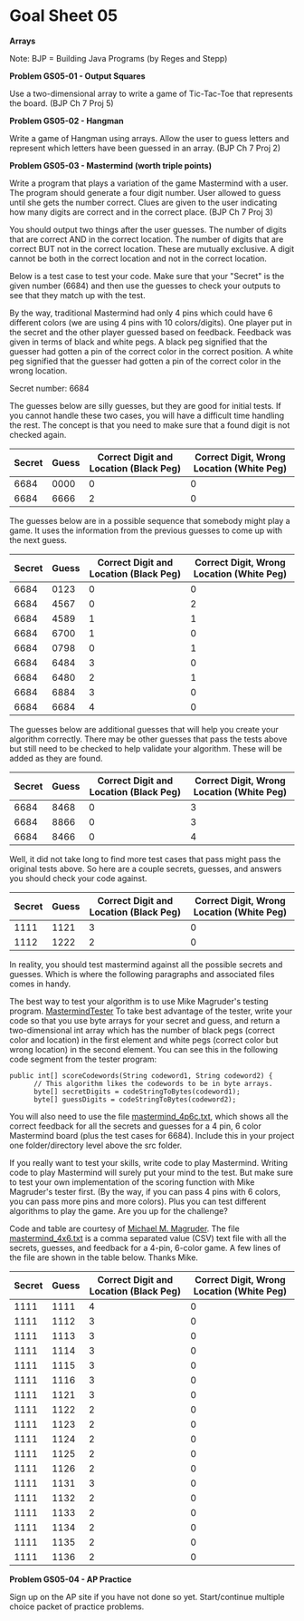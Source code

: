 # Goal Sheet 05

**Arrays**

Note: BJP = Building Java Programs (by Reges and Stepp)

**Problem GS05-01 - Output Squares**

Use a two-dimensional array to write a game of Tic-Tac-Toe that represents the board.  (BJP Ch 7 Proj 5)

**Problem GS05-02 - Hangman**

Write a game of Hangman using arrays.  Allow the user to guess letters and represent which letters have been guessed in an array.  (BJP Ch 7 Proj 2)

**Problem GS05-03 - Mastermind (worth triple points)**

Write a program that plays a variation of the game Mastermind with a user.  The program should generate a four digit number.  User allowed to guess until she gets the number correct.  Clues are given to the user indicating how many digits are correct and in the correct place.  (BJP Ch 7 Proj 3)

You should output two things after the user guesses.  The number of digits that are correct AND in the correct location.  The number of digits that are correct BUT not in the correct location.  These are mutually exclusive.  A digit cannot be both in the correct location and not in the correct location.

Below is a test case to test your code.  Make sure that your "Secret" is the given number (6684) and then use the guesses to check your outputs to see that they match up with the test.

By the way, traditional Mastermind had only 4 pins which could have 6 different colors (we are using 4 pins with 10 colors/digits).  One player put in the secret and the other player guessed based on feedback.  Feedback was given in terms of black and white pegs.  A black peg signified that the guesser had gotten a pin of the correct color in the correct position.  A white peg signified that the guesser had gotten a pin of the correct color in the wrong location.

Secret number: 6684

The guesses below are silly guesses, but they are good for initial tests.  If you cannot handle these two cases, you will have a difficult time handling the rest.  The concept is that you need to make sure that a found digit is not checked again.

Secret | Guess | Correct Digit and Location (Black Peg) | Correct Digit, Wrong Location (White Peg)
------ | ----- | -------------------------------------- | -----------------------------------------
6684 | 0000 | 0 | 0
6684 | 6666 | 2 | 0

The guesses below are in a possible sequence that somebody might play a game.  It uses the information from the previous guesses to come up with the next guess.

Secret | Guess | Correct Digit and Location (Black Peg) | Correct Digit, Wrong Location (White Peg)
------ | ----- | -------------------------------------- | -----------------------------------------
6684 | 0123 | 0 | 0
6684 | 4567 | 0 | 2
6684 | 4589 | 1 | 1
6684 | 6700 | 1 | 0
6684 | 0798 | 0 | 1
6684 | 6484 | 3 | 0
6684 | 6480 | 2 | 1
6684 | 6884 | 3 | 0
6684 | 6684 | 4 | 0

The guesses below are additional guesses that will help you create your algorithm correctly.  There may be other guesses that pass the tests above but still need to be checked to help validate your algorithm.  These will be added as they are found.

Secret | Guess | Correct Digit and Location (Black Peg) | Correct Digit, Wrong Location (White Peg)
------ | ----- | -------------------------------------- | -----------------------------------------
6684 | 8468 | 0 | 3
6684 | 8866 | 0 | 3
6684 | 8466 | 0 | 4

Well, it did not take long to find more test cases that pass might pass the original tests above.  So here are a couple secrets, guesses, and answers you should check your code against.

Secret | Guess | Correct Digit and Location (Black Peg) | Correct Digit, Wrong Location (White Peg)
------ | ----- | -------------------------------------- | -----------------------------------------
1111 | 1121 | 3 | 0
1112 | 1222 | 2 | 0

In reality, you should test mastermind against all the possible secrets and guesses.  Which is where the following paragraphs and associated files comes in handy.

The best way to test your algorithm is to use Mike Magruder's testing program.  [MastermindTester](https://github.com/MichaelTMiyoshi/JavaWithMiyoshi/blob/master/Problems/MastermindTester.java)  To take best advantage of the tester, write your code so that you use byte arrays for your secret and guess, and return a two-dimensional int array which has the number of black pegs (correct color and location) in the first element and white pegs (correct color but wrong location) in the second element.  You can see this in the following code segment from the tester program:

```
public int[] scoreCodewords(String codeword1, String codeword2) {
      // This algorithm likes the codewords to be in byte arrays.
      byte[] secretDigits = codeStringToBytes(codeword1);
      byte[] guessDigits = codeStringToBytes(codeword2);
```

You will also need to use the file [mastermind_4p6c.txt](https://github.com/MichaelTMiyoshi/JavaWithMiyoshi/blob/master/Problems/mastermind_4p6c.txt), which shows all the correct feedback for all the secrets and guesses for a 4 pin, 6 color Mastermind board (plus the test cases for 6684).  Include this in your project one folder/directory level above the src folder.

If you really want to test your skills, write code to play Mastermind.  Writing code to play Mastermind will surely put your mind to the test.  But make sure to test your own implementation of the scoring function with Mike Magruder's tester first.  (By the way, if you can pass 4 pins with 6 colors, you can pass more pins and more colors).  Plus you can test different algorithms to play the game.  Are you up for the challenge?

Code and table are courtesy of [Michael M. Magruder](https://github.com/MikeMag).  The file [mastermind_4x6.txt](https://github.com/MichaelTMiyoshi/JavaWithMiyoshi/blob/master/Problems/mastermind_4x6.txt) is a comma separated value (CSV) text file with all the secrets, guesses, and feedback for a 4-pin, 6-color game.  A few lines of the file are shown in the table below.  Thanks Mike.

Secret | Guess | Correct Digit and Location (Black Peg) | Correct Digit, Wrong Location (White Peg)
------ | ----- | -------------------------------------- | -----------------------------------------
1111 | 1111 | 4 | 0
1111 | 1112 | 3 | 0
1111 | 1113 | 3 | 0
1111 | 1114 | 3 | 0
1111 | 1115 | 3 | 0
1111 | 1116 | 3 | 0
1111 | 1121 | 3 | 0
1111 | 1122 | 2 | 0
1111 | 1123 | 2 | 0
1111 | 1124 | 2 | 0
1111 | 1125 | 2 | 0
1111 | 1126 | 2 | 0
1111 | 1131 | 3 | 0
1111 | 1132 | 2 | 0
1111 | 1133 | 2 | 0
1111 | 1134 | 2 | 0
1111 | 1135 | 2 | 0
1111 | 1136 | 2 | 0

**Problem GS05-04 - AP Practice**

Sign up on the AP site if you have not done so yet.  Start/continue multiple choice packet of practice problems.
